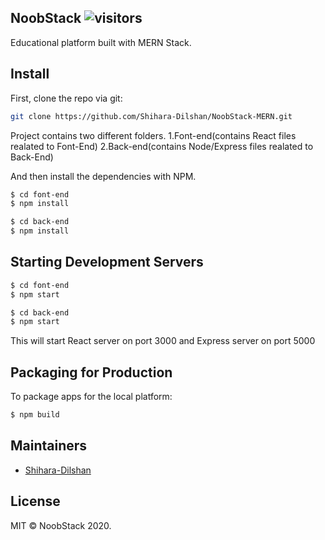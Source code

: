 ## NoobStack ![visitors](https://visitor-badge.glitch.me/badge?page_id=noobstack.visitor-badge)<br />
Educational platform built with MERN Stack.

## Install

First, clone the repo via git:

```bash
git clone https://github.com/Shihara-Dilshan/NoobStack-MERN.git
```
Project contains two different folders.
1.Font-end(contains React files realated to Font-End)
2.Back-end(contains Node/Express files realated to Back-End)

And then install the dependencies with NPM.

```bash
$ cd font-end
$ npm install

$ cd back-end
$ npm install
```

## Starting Development Servers

```bash
$ cd font-end
$ npm start

$ cd back-end
$ npm start
```
This will start React server on port 3000 and Express server on port 5000

## Packaging for Production

To package apps for the local platform:

```bash
$ npm build
```

## Maintainers

- [Shihara-Dilshan](https://github.com/Shihara-Dilshan)

## License

MIT © NoobStack 2020.
